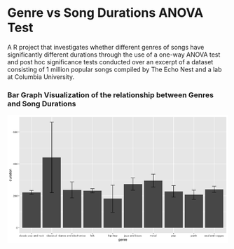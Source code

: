 # Genre vs Song Durations ANOVA Test
A R project that investigates whether different genres of songs have significantly different durations through the use of a one-way ANOVA test and post hoc significance tests conducted over an excerpt of a dataset consisting of 1 million popular songs compiled by The Echo Nest and a lab at Columbia University.

### Bar Graph Visualization of the relationship between Genres and Song Durations

![Bar Graph Visualization of the relationship between Genres and Song Durations](/Graph.png)
